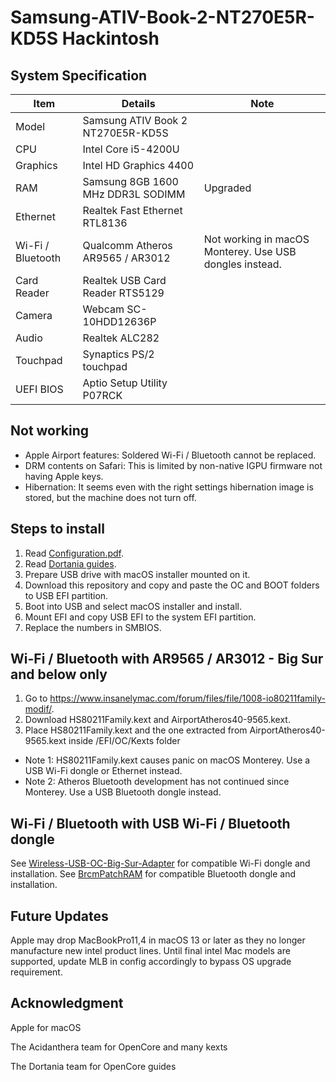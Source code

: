 # Samsung-ATIV-Book-2-NT270E5R-KD5S Hackintosh

## System Specification

| Item | Details | Note |
| - | - | - |
| Model | Samsung ATIV Book 2 NT270E5R-KD5S | |
| CPU | Intel Core i5-4200U | |
| Graphics | Intel HD Graphics 4400 | |
| RAM | Samsung 8GB 1600 MHz DDR3L SODIMM | Upgraded |
| Ethernet | Realtek Fast Ethernet RTL8136 | |
| Wi-Fi / Bluetooth | Qualcomm Atheros AR9565 / AR3012 | Not working in macOS Monterey. Use USB dongles instead. |
| Card Reader | Realtek USB Card Reader RTS5129 | |
| Camera | Webcam SC-10HDD12636P | |
| Audio | Realtek ALC282 | |
| Touchpad | Synaptics PS/2 touchpad | |
| UEFI BIOS | Aptio Setup Utility P07RCK | |

## Not working
- Apple Airport features: Soldered Wi-Fi / Bluetooth cannot be replaced.
- DRM contents on Safari: This is limited by non-native IGPU firmware not having Apple keys.
- Hibernation: It seems even with the right settings hibernation image is stored, but the machine does not turn off.

## Steps to install

1. Read [Configuration.pdf](https://github.com/acidanthera/OpenCorePkg/blob/master/Docs/Configuration.pdf).
2. Read [Dortania guides](https://dortania.github.io/getting-started/).
3. Prepare USB drive with macOS installer mounted on it.
4. Download this repository and copy and paste the OC and BOOT folders to USB EFI partition.
5. Boot into USB and select macOS installer and install.
6. Mount EFI and copy USB EFI to the system EFI partition.
7. Replace the numbers in SMBIOS.

## Wi-Fi / Bluetooth with AR9565 / AR3012 - Big Sur and below only

1. Go to https://www.insanelymac.com/forum/files/file/1008-io80211family-modif/.
2. Download HS80211Family.kext and AirportAtheros40-9565.kext.
3. Place HS80211Family.kext and the one extracted from AirportAtheros40-9565.kext inside /EFI/OC/Kexts folder
- Note 1: HS80211Family.kext causes panic on macOS Monterey. Use a USB Wi-Fi dongle or Ethernet instead.
- Note 2: Atheros Bluetooth development has not continued since Monterey. Use a USB Bluetooth dongle instead.

## Wi-Fi / Bluetooth with USB Wi-Fi / Bluetooth dongle

See [Wireless-USB-OC-Big-Sur-Adapter](https://github.com/chris1111/Wireless-USB-OC-Big-Sur-Adapter) for compatible Wi-Fi dongle and installation.
See [BrcmPatchRAM](https://github.com/acidanthera/BrcmPatchRAM) for compatible Bluetooth dongle and installation.

## Future Updates

Apple may drop MacBookPro11,4 in macOS 13 or later as they no longer manufacture new intel product lines. Until final intel Mac models are supported, update MLB in config accordingly to bypass OS upgrade requirement.

## Acknowledgment

Apple for macOS

The Acidanthera team for OpenCore and many kexts

The Dortania team for OpenCore guides
